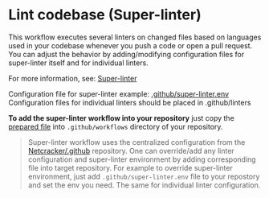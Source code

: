 # Lint codebase (Super-linter)

This workflow executes several linters on changed files based on languages used in your codebase whenever you push a code or open a pull request.
You can adjust the behavior by adding/modifying configuration files for super-linter itself and for individual linters.

For more information, see:
[Super-linter](https://github.com/super-linter/super-linter)

Configuration file for super-linter example:
[.github/super-linter.env](https://github.com/Netcracker/.github/blob/main/.github/super-linter.env)
Configuration files for individual linters should be placed in .github/linters

**To add the super-linter workflow into your repository** just copy the [prepared file](https://github.com/Netcracker/.github/blob/main/workflow-templates/super-linter.yaml) into `.github/workflows` directory of your repository.

> Super-linter workflow uses the centralized configuration from the [Netcracker/.github](https://github.com/Netcracker/.github/tree/main/config/linters) repository.
> One can override/add any linter configuration and super-linter environment by adding corresponding file into target repository.
> For example to override super-linter environment, just add `.github/super-linter.env` file to your repostory and set the env you need. The same for individual linter configuration.
